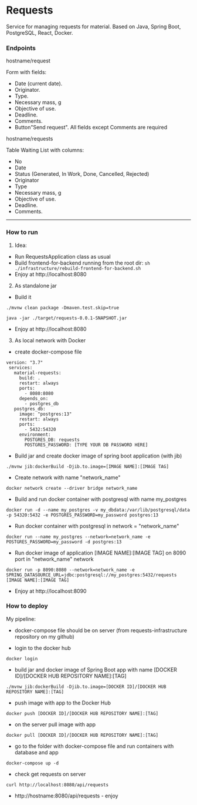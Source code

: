# Requests
Service for managing requests for material. Based on Java, Spring Boot, PostgreSQL, React, Docker.

### Endpoints

hostname/request

Form with fields:
- Date (current date).
- Originator.
- Type.
- Necessary mass, g
- Objective of use.
- Deadline.
- Comments.
- Button"Send request".
All fields except Comments are required


hostname/requests

Table Waiting List with columns:
- No
- Date
- Status (Generated, In Work, Done, Cancelled, Rejected)
- Originator
- Type
- Necessary mass, g
- Objective of use.
- Deadline.
- Comments.

----------------------------------
### How to run

1. Idea:

* Run RequestsApplication class as usual
* Build frontend-for-backend running from the root dir: `sh ./infrastructure/rebuild-frontend-for-backend.sh`
* Enjoy at http://localhost:8080

2. As standalone jar

* Build it
```shell
./mvnw clean package -Dmaven.test.skip=true

java -jar ./target/requests-0.0.1-SNAPSHOT.jar
```

* Enjoy at http://localhost:8080

3. As local network with Docker 
* create docker-compose file
```shell
version: "3.7"
 services:
   material-requests:
     build: .
     restart: always
     ports:
       - 8080:8080
     depends_on:
       - postgres_db
   postgres_db:
     image: "postgres:13"
     restart: always
     ports:
       - 5432:54320
     environment:
       POSTGRES_DB: requests
       POSTGRES_PASSWORD: [TYPE YOUR DB PASSWORD HERE]
```
* Build jar and create docker image of spring boot application (with jib)

```shell
./mvnw jib:dockerBuild -Djib.to.image=[IMAGE NAME]:[IMAGE TAG]
```

* Create network with name "network_name"
```shell
docker network create --driver bridge network_name
```

* Build and run docker container with postgresql with name my_postgres
```shell
docker run -d --name my_postgres -v my_dbdata:/var/lib/postgresql/data -p 54320:5432 -e POSTGRES_PASSWORD=my_password postgres:13
```

* Run docker container with postgresql in network = "network_name"

```shell
docker run --name my_postgres --network=network_name -e POSTGRES_PASSWORD=my_password -d postgres:13
```

* Run docker image of application [IMAGE NAME]:[IMAGE TAG] on 8090 port in "network_name" network
```shell
docker run -p 8090:8080 --network=network_name -e SPRING_DATASOURCE_URL=jdbc:postgresql://my_postgres:5432/requests [IMAGE NAME]:[IMAGE TAG]
```
* Enjoy at http://localhost:8090

### How to deploy
My pipeline:

* docker-compose file should be on server (from requests-infrastructure repository on my github)

* login to the docker hub
```shell
docker login 
```
* build jar and docker image of Spring Boot app with name [DOCKER ID]/[DOCKER HUB REPOSITORY NAME]:[TAG]

```shell
./mvnw jib:dockerBuild -Djib.to.image=[DOCKER ID]/[DOCKER HUB REPOSITORY NAME]:[TAG]
```
* push image with app to the Docker Hub
```shell
docker push [DOCKER ID]/[DOCKER HUB REPOSITORY NAME]:[TAG]
```
* on the server pull image with app 
```shell
docker pull [DOCKER ID]/[DOCKER HUB REPOSITORY NAME]:[TAG]
```

* go to the folder with docker-compose file and run containers with database and app
```shell
docker-compose up -d
```
* check get requests on server
```shell
curl http://localhost:8080/api/requests
```

* http://hostname:8080/api/requests - enjoy